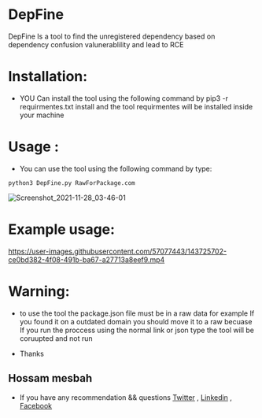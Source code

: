 # DepFine
DepFine Is a tool to find the unregistered dependency based on dependency confusion valunerablility and lead to RCE

# Installation:

* YOU Can install the tool using the following command by pip3 -r requirmentes.txt install and the tool requirmentes will be installed inside your machine

# Usage :

* You can use the tool using the following command by type:

```
python3 DepFine.py RawForPackage.com
```

![Screenshot_2021-11-28_03-46-01](https://user-images.githubusercontent.com/57077443/143725785-11bc3a51-5b5f-4afb-8168-1ba7ebe66486.png)


# Example usage:



https://user-images.githubusercontent.com/57077443/143725702-ce0bd382-4f08-491b-ba67-a27713a8eef9.mp4

# Warning:
* to use the tool the package.json file must be in a raw data for example If you found it on a outdated domain you should move it to a raw becuase If you run the proccess using the normal link or json type the tool will be coruupted and not run

* Thanks

## Hossam mesbah
* If you have any recommendation && questions [Twitter](https://twitter.com/m359ah) , [Linkedin](https://www.linkedin.com/in/m359ah/) , [Facebook](https://www.facebook.com/m359ah)


